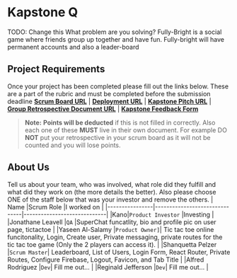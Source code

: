 # Kapstone Q
TODO: Change this
What problem are you solving?
Fully-Bright is a social game where friends group up together and have fun. Fully-bright will have permanent accounts and also a leader-board 
## Project Requirements
Once your project has been completed please fill out the links below. These are a part of the rubric and must be completed before the submission deadline
**[Scrum Board URL](https://trello.com/b/VV2OpTet/fully-bright)** | 
**[Deployment URL](https://heroku.com/)** | 
**[Kapstone Pitch URL](https://docs.google.com/document/d/1s8TPyLBTY5KwmpV_RQZ5DjJQvjD30PV3O9Qffi4Tgc0/edit?usp=sharing)** | 
**[Group Retrospective Document URL](https://docs.google.com/document/d/1P7WVnZWcpiG3UFGgp48Q9Cy-VI0LmiXNxB8SxSOpk_U/edit?usp=sharing)** |
**[Kapstone Feedback Form](https://docs.google.com/forms/d/1yeIyQH6ZE6y5Z0qB2i8yW5_1Gzfxs8YiJsNlcyjR0WA/edit)**
> **Note:**  **Points will be deducted** if this is not filled in correctly. Also each one of these **MUST** live in their own document. For example DO **NOT** put your retrospective in your scrum board as it will not be counted and you will lose points.
## About Us
Tell us about your team, who was involved, what role did they fulfill and what did they work on (the more details the better). Also please choose ONE of the staff below that was your investor and remove the others.
|      Name          |Scrum Role                          |I worked on                         |
|----------------|-------------------------------|-----------------------------|
|Kano|`Product Investor`            |Investing            |
|Jonathane Leavell         |`QA`            |SuperChat funcatlity, bio and profile pic on user page, tictactoe        |
|Yaseen Al-Salamy          |`Product Owner]`| Tic tac toe online funcitonality, Login, Create user, Private messaging, private routes for the tic tac toe game (Only the 2 players can access it). |
|Shanquetta Pelzer         |`Scrum Master`| Leaderboard, List of Users, Login Form, React Router, Private Routes, Configure Firebase, Logout, Favicon, and Tab Title |
|Alfred Rodriguez          |`Dev`| Fill me out... |
|Reginald Jefferson        |`Dev`| Fill me out... |